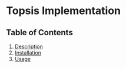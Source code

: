 # Topsis Implementation

## Table of Contents

1. [Description](desc.md)
2. [Installation](installation.md)
3. [Usage](usage.md)